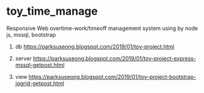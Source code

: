 # toy_time_manage
Responsive Web 
overtime-work/timeoff management system using by node js, mssql, bootstrap

1. db 
https://parksuseong.blogspot.com/2019/01/toy-project.html

2. server
https://parksuseong.blogspot.com/2019/01/toy-project-express-mssql-getpost.html

3. view
https://parksuseong.blogspot.com/2019/01/toy-project-bootstrap-jqgrid-getpost.html
